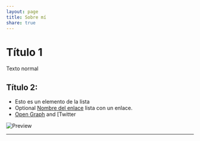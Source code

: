 ```yaml
---
layout: page
title: Sobre mí
share: true
---
```


# Título 1

Texto normal


## Título 2:

* Esto es un elemento de la lista
* Optional [Nombre del enlace](http://disqus.com) lista con un enlace.
* [Open Graph](https://developers.facebook.com/docs/opengraph/) and [Twitter

![Preview](http://aronbordin.com/images/neo-hpstr-jekyll-theme-preview.png)

---
